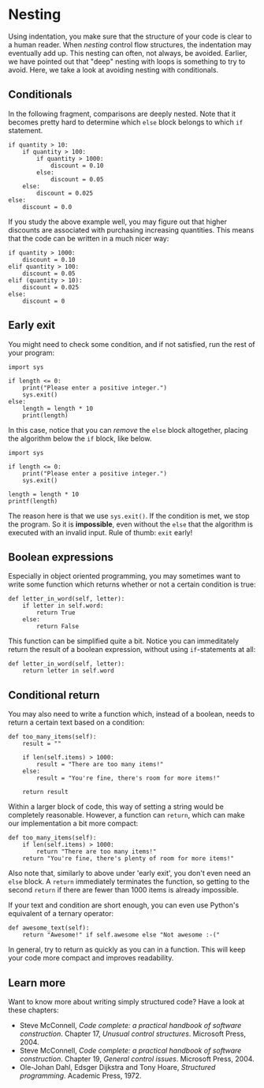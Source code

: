 # Nesting

Using indentation, you make sure that the structure of your code is clear to a human reader. When *nesting* control flow structures, the indentation may eventually add up. This nesting can often, not always, be avoided. Earlier, we have pointed out that "deep" nesting with loops is something to try to avoid. Here, we take a look at avoiding nesting with conditionals.

## Conditionals

In the following fragment, comparisons are deeply nested. Note that it becomes pretty hard to determine which `else` block belongs to which `if` statement.

    if quantity > 10:
        if quantity > 100:
            if quantity > 1000:
                discount = 0.10
            else:
                discount = 0.05
        else:
            discount = 0.025
    else:
        discount = 0.0

If you study the above example well, you may figure out that higher discounts are associated with purchasing increasing quantities. This means that the code can be written in a much nicer way:

    if quantity > 1000:
        discount = 0.10
    elif quantity > 100:
        discount = 0.05
    elif (quantity > 10):
        discount = 0.025
    else:
        discount = 0

## Early exit

You might need to check some condition, and if not satisfied, run the rest of your program:

    import sys

    if length <= 0:
        print("Please enter a positive integer.")
        sys.exit()
    else:
        length = length * 10
        print(length)

In this case, notice that you can *remove* the `else` block altogether, placing the algorithm below the `if` block, like below.

    import sys 

    if length <= 0:
        print("Please enter a positive integer.")
        sys.exit()

    length = length * 10
    printf(length)

The reason here is that we use `sys.exit()`. If the condition is met, we stop the program. So it is **impossible**, even without the `else` that the algorithm is executed with an invalid input. Rule of thumb: `exit` early!

## Boolean expressions

Especially in object oriented programming, you may sometimes want to write some function which returns whether or not a certain condition is true:

    def letter_in_word(self, letter):
        if letter in self.word:
            return True
        else:
            return False
            
This function can be simplified quite a bit. Notice you can immeditately return the result of a boolean expression, without using `if`-statements at all:

    def letter_in_word(self, letter):
        return letter in self.word
        
## Conditional return

You may also need to write a function which, instead of a boolean, needs to return a certain text based on a condition:

    def too_many_items(self):
        result = ""
        
        if len(self.items) > 1000:
            result = "There are too many items!"
        else:
            result = "You're fine, there's room for more items!"
        
        return result
        
Within a larger block of code, this way of setting a string would be completely reasonable. However, a function can `return`, which can make our implementation a bit more compact:

    def too_many_items(self):
        if len(self.items) > 1000:
            return "There are too many items!"
        return "You're fine, there's plenty of room for more items!"
        
Also note that, similarly to above under 'early exit', you don't even need an `else` block. A `return` immediately terminates the function, so getting to the second `return` if there are fewer than 1000 items is already impossible.

If your text and condition are short enough, you can even use Python's equivalent of a ternary operator:

    def awesome_text(self):
        return "Awesome!" if self.awesome else "Not awesome :-("
        
In general, try to return as quickly as you can in a function. This will keep your code more compact and improves readability.

## Learn more

Want to know more about writing simply structured code? Have a look at these chapters:

- Steve McConnell, *Code complete: a practical handbook of software construction*. Chapter 17, *Unusual control structures*. Microsoft Press, 2004.
- Steve McConnell, *Code complete: a practical handbook of software construction*. Chapter 19, *General control issues*. Microsoft Press, 2004.
- Ole-Johan Dahl, Edsger Dijkstra and Tony Hoare, *Structured programming*. Academic Press, 1972.
